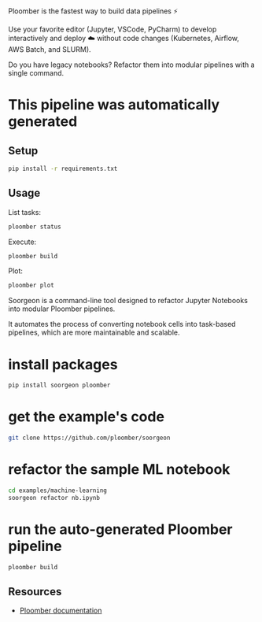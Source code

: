 
Ploomber is the fastest way to build data pipelines ⚡️


 Use your favorite editor (Jupyter, VSCode, PyCharm) to develop interactively and deploy ☁️ without code changes (Kubernetes, Airflow, AWS Batch, and SLURM).


Do you have legacy notebooks? Refactor them into modular pipelines with a single command.





# This pipeline was automatically generated

## Setup

```sh
pip install -r requirements.txt
```

## Usage

List tasks:

```sh
ploomber status
```

Execute:

```sh
ploomber build
```

Plot:

```sh
ploomber plot
```



Soorgeon is a command-line tool designed to refactor Jupyter Notebooks into modular Ploomber pipelines.

It automates the process of converting notebook cells into task-based pipelines, which are more maintainable and scalable.




# install packages
```sh
pip install soorgeon ploomber
```

# get the example's code

```sh
git clone https://github.com/ploomber/soorgeon
```

# refactor the sample ML notebook

``` sh
cd examples/machine-learning
soorgeon refactor nb.ipynb
```
# run the auto-generated Ploomber pipeline
```sh
ploomber build
```












## Resources

* [Ploomber documentation](https://docs.ploomber.io)
